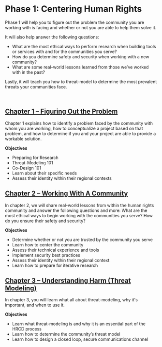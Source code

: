 # Phase 1: Centering Human Rights

Phase 1 will help you to figure out the problem the community you are working with is facing and whether or not you are able to help them solve it.


It will also help answer the following questions:

- What are the most ethical ways to perform research when building tools or services with and for the communities you serve?
- How do you determine safety and security when working with a new community?
- What are some real-world lessons learned from those we’ve worked with in the past?

Lastly, it will teach you how to threat-model to determine the most prevalent threats your communities face.

<br />

## [Chapter 1 – Figuring Out the Problem](centering/1.md)

Chapter 1 explains how to identify a problem faced by the community with whom you are working, how to conceptualize a project based on that problem, and how to determine if you and your project are able to provide a workable solution. 

**Objectives**

* Preparing for Research
* Threat-Modeling 101
* Co-Design 101
* Learn about their specific needs
* Assess their identity within their regional contexts


## [Chapter 2 – Working With A Community](centering/2.md)

In chapter 2, we will share real-world lessons from within the human rights community and answer the following questions and more: What are the most ethical ways to begin working with the communities you serve? How do you ensure their safety and security? 

**Objectives**
* Determine whether or not you are trusted by the community you serve
* Learn how to center the community
* Assess their technical experience and tools
* Implement security best practices
* Assess their identity within their regional context
* Learn how to prepare for iterative research


## [Chapter 3 – Understanding Harm (Threat Modeling)](centering/3.md)

In chapter 3, you will learn what all about threat-modeling, why it's important, and when to use it.

**Objectives**
* Learn what threat-modeling is and why it is an essential part of the HRCD process
* Learn how to determine the community’s threat model
* Learn how to design a closed loop, secure communications channel
